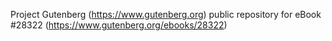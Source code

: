 Project Gutenberg (https://www.gutenberg.org) public repository for eBook #28322 (https://www.gutenberg.org/ebooks/28322)
